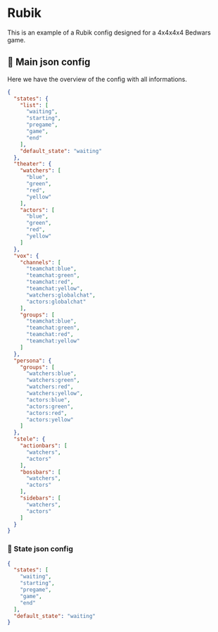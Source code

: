 # Rubik
This is an example of a Rubik config designed for a 4x4x4x4 Bedwars game.

## 📜 Main json config
Here we have the overview of the config with all informations.
```json
{
  "states": {
    "list": [
      "waiting",
      "starting",
      "pregame",
      "game",
      "end"
    ],
    "default_state": "waiting"
  },
  "theater": {
    "watchers": [
      "blue",
      "green",
      "red",
      "yellow"
    ],
    "actors": [
      "blue",
      "green",
      "red",
      "yellow"
    ]
  },
  "vox": {
    "channels": [
      "teamchat:blue",
      "teamchat:green",
      "teamchat:red",
      "teamchat:yellow",
      "watchers:globalchat",
      "actors:globalchat"
    ],
    "groups": [
      "teamchat:blue",
      "teamchat:green",
      "teamchat:red",
      "teamchat:yellow"
    ]
  },
  "persona": {
    "groups": [
      "watchers:blue",
      "watchers:green",
      "watchers:red",
      "watchers:yellow",
      "actors:blue",
      "actors:green",
      "actors:red",
      "actors:yellow"
    ]
  },
  "stele": {
    "actionbars": [
      "watchers",
      "actors"
    ],
    "bossbars": [
      "watchers",
      "actors"
    ],
    "sidebars": [
      "watchers",
      "actors"
    ]
  }
}
```

### 📜 State json config
```json
{
  "states": [
    "waiting",
    "starting",
    "pregame",
    "game",
    "end"
  ],
  "default_state": "waiting"
}
```
